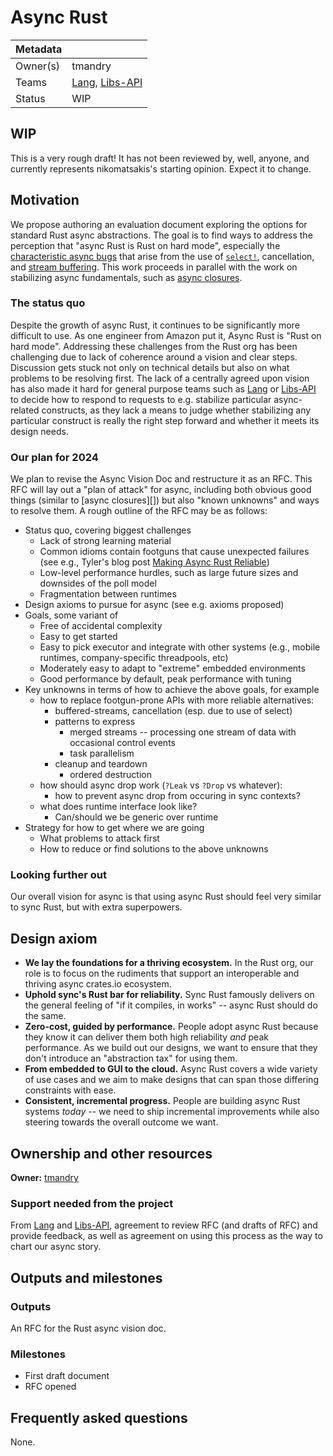 # Async Rust

| Metadata |                    |
| -------- | ------------------ |
| Owner(s) | tmandry            |
| Teams    | [Lang], [Libs-API] |
| Status   | WIP                |

[Lang]: https://www.rust-lang.org/governance/teams/lang
[Libs-API]: https://www.rust-lang.org/governance/teams/library#team-libs-api

## WIP

This is a very rough draft! It has not been reviewed by, well, anyone, and currently represents nikomatsakis's starting opinion. Expect it to change.

## Motivation

We propose authoring an evaluation document exploring the options for standard Rust async abstractions. The goal is to find ways to address the perception that "async Rust is Rust on hard mode", especially the [characteristic async bugs][reliability] that arise from the use of [`select!`][select], cancellation, and [stream buffering][buffering]. This work proceeds in parallel with the work on stabilizing async fundamentals, such as [async closures](./async_closures.md).

[reliability]: https://tmandry.gitlab.io/blog/posts/making-async-reliable/
[select]: https://rust-lang.github.io/wg-async/vision/submitted_stories/status_quo/barbara_gets_burned_by_select.html
[buffering]: https://rust-lang.github.io/wg-async/vision/submitted_stories/status_quo/barbara_battles_buffered_streams.html

### The status quo

Despite the growth of async Rust, it continues to be significantly more difficult to use. As one engineer from Amazon put it, Async Rust is "Rust on hard mode". Addressing these challenges from the Rust org has been challenging due to lack of coherence around a vision and clear steps. Discussion gets stuck not only on technical details but also on what problems to be resolving first. The lack of a centrally agreed upon vision has also made it hard for general purpose teams such as [Lang][] or [Libs-API][] to decide how to respond to requests to e.g. stabilize particular async-related constructs, as they lack a means to judge whether stabilizing any particular construct is really the right step forward and whether it meets its design needs.

### Our plan for 2024

We plan to revise the Async Vision Doc and restructure it as an RFC. This RFC will lay out a "plan of attack" for async, including both obvious good things (similar to [async closures][]) but also "known unknowns" and ways to resolve them. A rough outline of the RFC may be as follows:

[Making Async Rust Reliable]: https://tmandry.gitlab.io/blog/posts/making-async-reliable/

* Status quo, covering biggest challenges
    * Lack of strong learning material
    * Common idioms contain footguns that cause unexpected failures (see e.g., Tyler's blog post [Making Async Rust Reliable][])
    * Low-level performance hurdles, such as large future sizes and downsides of the poll model
    * Fragmentation between runtimes
* Design axioms to pursue for async (see e.g. axioms proposed)
* Goals, some variant of
    * Free of accidental complexity
    * Easy to get started
    * Easy to pick executor and integrate with other systems (e.g., mobile runtimes, company-specific threadpools, etc)
    * Moderately easy to adapt to "extreme" embedded environments
    * Good performance by default, peak performance with tuning
* Key unknowns in terms of how to achieve the above goals, for example 
    * how to replace footgun-prone APIs with more reliable alternatives:
        * buffered-streams, cancellation (esp. due to use of select)
        * patterns to express
            * merged streams -- processing one stream of data with occasional control events
            * task parallelism
        * cleanup and teardown
            * ordered destruction
    * how should async drop work (`?Leak` vs `?Drop` vs whatever):
        * how to prevent async drop from occuring in sync contexts?
    * what does runtime interface look like?
        * Can/should we be generic over runtime
* Strategy for how to get where we are going
    * What problems to attack first
    * How to reduce or find solutions to the above unknowns

### Looking further out

Our overall vision for async is that using async Rust should feel very similar to sync Rust, but with extra superpowers.

## Design axiom

* **We lay the foundations for a thriving ecosystem.** In the Rust org, our role is to focus on the rudiments that support an interoperable and thriving async crates.io ecosystem.
* **Uphold sync's Rust bar for reliability.** Sync Rust famously delivers on the general feeling of "if it compiles, in works" -- async Rust should do the same.
* **Zero-cost, guided by performance.** People adopt async Rust because they know it can deliver them both high reliability *and* peak performance. As we build out our designs, we want to ensure that they don't introduce an "abstraction tax" for using them.
* **From embedded to GUI to the cloud.** Async Rust covers a wide variety of use cases and we aim to make designs that can span those differing constraints with ease.
* **Consistent, incremental progress.** People are building async Rust systems *today* -- we need to ship incremental improvements while also steering towards the overall outcome we want.

## Ownership and other resources

**Owner:** [tmandry][]

[tmandry]: https://github.com/tmandry

### Support needed from the project

From [Lang] and [Libs-API][], agreement to review RFC (and drafts of RFC) and provide feedback, as well as agreement on using this process as the way to chart our async story.

## Outputs and milestones

### Outputs

An RFC for the Rust async vision doc.

### Milestones

* First draft document
* RFC opened

## Frequently asked questions

None.